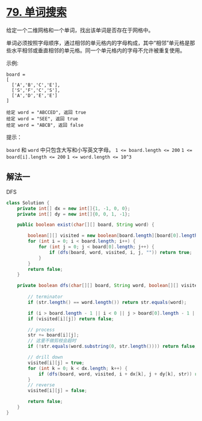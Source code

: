 # [79. 单词搜索](https://leetcode-cn.com/problems/word-search/)

给定一个二维网格和一个单词，找出该单词是否存在于网格中。

单词必须按照字母顺序，通过相邻的单元格内的字母构成，其中“相邻”单元格是那些水平相邻或垂直相邻的单元格。同一个单元格内的字母不允许被重复使用。

示例:

```
board =
[
  ['A','B','C','E'],
  ['S','F','C','S'],
  ['A','D','E','E']
]

给定 word = "ABCCED", 返回 true
给定 word = "SEE", 返回 true
给定 word = "ABCB", 返回 false
```

提示：

`board` 和 `word` 中只包含大写和小写英文字母。
`1 <= board.length <= 200`
`1 <= board[i].length <= 200`
`1 <= word.length <= 10^3`


## 解法一

DFS

```Java
class Solution {
    private int[] dx = new int[]{1, -1, 0, 0};
    private int[] dy = new int[]{0, 0, 1, -1};

    public boolean exist(char[][] board, String word) {

        boolean[][] visited = new boolean[board.length][board[0].length];
        for (int i = 0; i < board.length; i++) {
            for (int j = 0; j < board[0].length; j++) {
                if (dfs(board, word, visited, i, j, "")) return true;
            }
        }
        return false;
    }

    private boolean dfs(char[][] board, String word, boolean[][] visited, int i, int j, String str) {
        
        // terminator
        if (str.length() == word.length()) return str.equals(word);

        if (i > board.length - 1 || i < 0 || j > board[0].length - 1 || j < 0) return false;
        if (visited[i][j]) return false;

        // process
        str += board[i][j];
        // 这里不做剪枝会超时
        if (!str.equals(word.substring(0, str.length()))) return false;

        // drill down
        visited[i][j] = true;
        for (int k = 0; k < dx.length; k++) {
            if (dfs(board, word, visited, i + dx[k], j + dy[k], str)) return true;
        }
        // reverse
        visited[i][j] = false;

        return false;
    }
}
```